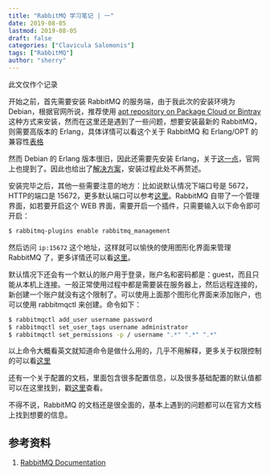 ```yaml
---
title: "RabbitMQ 学习笔记 | 一" 
date: 2019-08-05
lastmod: 2019-08-05
draft: false
categories: ["Clavicula Salomonis"]
tags: ["RabbitMQ"]
author: "sherry"
---
```

此文仅作个记录

开始之前，首先需要安装 RabbitMQ 的服务端，由于我此次的安装环境为 Debian，根据官网所说，推荐使用 [apt repository on Package Cloud or Bintray](https://www.rabbitmq.com/install-debian.html#apt)这种方式来安装，然而在这里还是遇到了一些问题，想要安装最新的 RabbitMQ，则需要高版本的 Erlang，具体详情可以看这个关于 RabbitMQ 和 Erlang/OPT 的兼容性[表格](https://www.rabbitmq.com/which-erlang.html#compatibility-matrix)

<!--more-->

然而 Debian 的 Erlang 版本很旧，因此还需要先安装 Erlang，关于[这一点](https://www.rabbitmq.com/which-erlang.html#debian)，官网上也提到了。因此也给出了[解决方案](https://www.rabbitmq.com/install-debian.html#erlang-repositories)，安装过程此处不再赘述。

安装完毕之后，其他一些需要注意的地方：比如说默认情况下端口号是 5672，HTTP的端口是 15672，更多默认端口可以参考[这里](https://www.rabbitmq.com/install-debian.html#ports)。RabbitMQ 自带了一个管理界面，如若要开启这个 WEB 界面，需要开启一个插件，只需要输入以下命令即可开启：

```bash
$ rabbitmq-plugins enable rabbitmq_management
```

然后访问 `ip:15672` 这个地址，这样就可以愉快的使用图形化界面来管理 RabbitMQ 了，更多详情还可以看[这里](https://www.rabbitmq.com/management.html)。

默认情况下还会有一个默认的账户用于登录，账户名和密码都是：guest，而且只能从本机上连接。一般正常使用过程中都是需要装在服务器上，然后远程连接的，新创建一个账户就没有这个限制了。可以使用上面那个图形化界面来添加账户，也可以使用 rabbitmqctl 来创建。命令如下：

```bash
$ rabbitmqctl add_user username password  
$ rabbitmqctl set_user_tags username administrator  
$ rabbitmqctl set_permissions -p / username ".*" ".*" ".*"
```

以上命令大概看英文就知道命令是做什么用的，几乎不用解释，更多关于权限控制的可以看[这里](https://www.rabbitmq.com/access-control.html)

还有一个关于配置的文档，里面包含很多配置信息，以及很多基础配置的默认值都可以在这里找到，戳[这里](https://www.rabbitmq.com/configure.html)查看。

不得不说，RabbitMQ 的文档还是很全面的，基本上遇到的问题都可以在官方文档上找到想要的信息。

## 参考资料

1. [RabbitMQ Documentation](https://www.rabbitmq.com/documentation.html)
